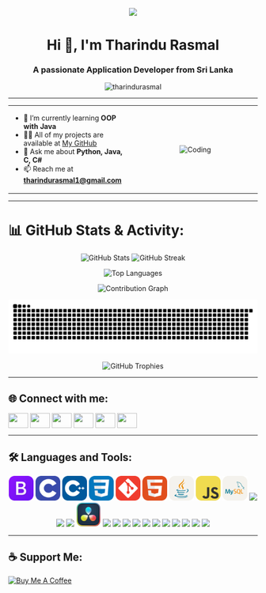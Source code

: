 <p align="center">
  <img src="https://github.com/7oSkaaa/7oSkaaa/blob/main/Images/about_me.gif?raw=true" width="100px">
</p>

<h1 align="center">Hi 👋, I'm Tharindu Rasmal</h1>
<h3 align="center">A passionate Application Developer from Sri Lanka</h3>

<p align="center">
  <img src="https://komarev.com/ghpvc/?username=tharindurasmal&label=Profile%20views&color=0e75b6&style=flat" alt="tharindurasmal" />
</p>

---

<table align="center">
<tr border="none">
<td width="50%" align="left">

- 🌱 I’m currently learning **OOP with Java**  
- 👨‍💻 All of my projects are available at [My GitHub](https://github.com/tharindurasmal)  
- 💬 Ask me about **Python, Java, C, C#**  
- 📫 Reach me at **tharindurasmal1@gmail.com**

</td>
<td width="50%" align="center">

  <img align="center" alt="Coding" width="450" src="https://repository-images.githubusercontent.com/588181932/e36ec678-7984-4cdd-8e4c-a3932772ff8e">

</td>
</tr>
</table>

---

# 📊 GitHub Stats & Activity:

<p align="center">
  <img src="https://github-readme-stats.vercel.app/api?username=tharindurasmal&show_icons=true&theme=radical&hide_border=true" alt="GitHub Stats" height="170"/>
  <img src="https://github-readme-streak-stats.herokuapp.com?user=tharindurasmal&theme=radical&hide_border=true" alt="GitHub Streak" height="170"/>
</p>

<p align="center">
  <img src="https://github-readme-stats.vercel.app/api/top-langs/?username=tharindurasmal&theme=radical&hide_border=true&layout=compact" alt="Top Languages" height="165"/>
</p>

<p align="center">
  <img src="https://github-readme-activity-graph.vercel.app/graph?username=tharindurasmal&theme=react-dark&hide_border=true&area=true" alt="Contribution Graph"/>
</p>

<p align="center">
  <img src="https://github.com/tharindurasmal/tharindurasmal/blob/output/github-contribution-grid-snake.svg" alt="Snake Animation"/>
</p>

<p align="center">
  <img src="https://github-profile-trophy.vercel.app/?username=tharindurasmal&theme=radical&no-frame=true&no-bg=true&margin-w=5&row=1" alt="GitHub Trophies"/>
</p>

---

## 🌐 Connect with me:
<p align="left">
<a href="https://twitter.com/tharindurasmal" target="blank"><img align="center" src="https://raw.githubusercontent.com/rahuldkjain/github-profile-readme-generator/master/src/images/icons/Social/twitter.svg" height="30" width="40" /></a>
<a href="https://www.linkedin.com/in/tharindu-rasmal-8a1051266/" target="blank"><img align="center" src="https://raw.githubusercontent.com/rahuldkjain/github-profile-readme-generator/master/src/images/icons/Social/linked-in-alt.svg" height="30" width="40" /></a>
<a href="https://www.instagram.com/tharindu_rashmal/" target="blank"><img align="center" src="https://raw.githubusercontent.com/rahuldkjain/github-profile-readme-generator/master/src/images/icons/Social/instagram.svg" height="30" width="40" /></a>
<a href="https://www.youtube.com/channel/UCpCroiZ53msROt0du4tZNEG" target="blank"><img align="center" src="https://raw.githubusercontent.com/rahuldkjain/github-profile-readme-generator/master/src/images/icons/Social/youtube.svg" height="30" width="40" /></a>
<a href="https://www.hackerrank.com/tharindurasmal1" target="blank"><img align="center" src="https://raw.githubusercontent.com/rahuldkjain/github-profile-readme-generator/master/src/images/icons/Social/hackerrank.svg" height="30" width="40" /></a>
<a href="https://discord.gg/mXFDURHA" target="blank"><img align="center" src="https://raw.githubusercontent.com/rahuldkjain/github-profile-readme-generator/master/src/images/icons/Social/discord.svg" height="30" width="40" /></a>
</p>

---

## 🛠️ Languages and Tools:
<p align="center">
  <a href="https://getbootstrap.com" target="_blank"><img src="https://github.com/tandpfun/skill-icons/blob/main/icons/Bootstrap.svg" width="50"/></a>
  <a href="https://www.cprogramming.com/" target="_blank"><img src="https://github.com/tandpfun/skill-icons/blob/main/icons/C.svg" width="50"/></a>
  <a href="https://www.w3schools.com/cpp/" target="_blank"><img src="https://github.com/tandpfun/skill-icons/blob/main/icons/CPP.svg" width="50"/></a>
  <a href="https://www.w3schools.com/css/" target="_blank"><img src="https://github.com/tandpfun/skill-icons/blob/main/icons/CSS.svg" width="50"/></a>
  <a href="https://git-scm.com/" target="_blank"><img src="https://github.com/tandpfun/skill-icons/blob/main/icons/Git.svg" width="50"/></a>
  <a href="https://www.w3.org/html/" target="_blank"><img src="https://github.com/tandpfun/skill-icons/blob/main/icons/HTML.svg" width="50"/></a>
  <a href="https://www.java.com" target="_blank"><img src="https://github.com/tandpfun/skill-icons/blob/main/icons/Java-Light.svg" width="50"/></a>
  <a href="https://developer.mozilla.org/en-US/docs/Web/JavaScript" target="_blank"><img src="https://github.com/tandpfun/skill-icons/blob/main/icons/JavaScript.svg" width="50"/></a>
  <a href="https://www.mysql.com/" target="_blank"><img src="https://github.com/tandpfun/skill-icons/blob/main/icons/MySQL-Light.svg" width="50"/></a>
  <a href="https://www.photoshop.com/" target="_blank"><img src="https://github.com/Scar1109/skill-icons/blob/Scar1109/icons/Photoshop.svg" width="50"/></a>
  <a href="https://www.php.net" target="_blank"><img src="https://github.com/Scar1109/skill-icons/blob/Scar1109/icons/PHP-Light.svg" width="50"/></a>
  <a href="https://tailwindcss.com/" target="_blank"><img src="https://github.com/Scar1109/skill-icons/blob/Scar1109/icons/TailwindCSS-Light.svg" width="50"/></a>
  <a href="https://www.blackmagicdesign.com/products/davinciresolve" target="_blank"><img src="https://github.com/Scar1109/skill-icons/blob/Scar1109/icons/DavinchiResolve.svg" width="50"/></a>
  <a href="https://developer.android.com" target="_blank"><img src="https://github.com/Scar1109/skill-icons/blob/main/icons/AndroidStudio-Light.svg" width="50"/></a>
  <a href="https://www.figma.com/" target="_blank"><img src="https://github.com/Scar1109/skill-icons/blob/main/icons/Figma-Light.svg" width="50"/></a>
  <a href="https://kotlinlang.org" target="_blank"><img src="https://github.com/Scar1109/skill-icons/blob/main/icons/Kotlin-Light.svg" width="50"/></a>
  <a href="https://www.linux.org/" target="_blank"><img src="https://github.com/Scar1109/skill-icons/blob/main/icons/Linux-Light.svg" width="50"/></a>
  <a href="https://www.mongodb.com/" target="_blank"><img src="https://github.com/Scar1109/skill-icons/blob/main/icons/MongoDB.svg" width="50"/></a>
  <a href="https://nodejs.org" target="_blank"><img src="https://github.com/Scar1109/skill-icons/blob/main/icons/NodeJS-Light.svg" width="50"/></a>
  <a href="https://postman.com" target="_blank"><img src="https://github.com/Scar1109/skill-icons/blob/main/icons/Postman.svg" width="50"/></a>
  <a href="https://reactjs.org/" target="_blank"><img src="https://github.com/Scar1109/skill-icons/blob/main/icons/React-Light.svg" width="50"/></a>
  <a href="https://expressjs.com" target="_blank"><img src="https://github.com/Scar1109/skill-icons/blob/main/icons/ExpressJS-Light.svg" width="50"/></a>
  <a href="https://www.python.org" target="_blank"><img src="https://github.com/Scar1109/skill-icons/blob/main/icons/Python-Light.svg" width="50"/></a>
  <a href="https://www.typescriptlang.org/" target="_blank"><img src="https://github.com/Scar1109/skill-icons/blob/main/icons/TypeScript.svg" width="50"/></a>
</p>

---

## ☕ Support Me:
<p>
  <a href="https://www.buymeacoffee.com/tharinduraw">
    <img src="https://cdn.buymeacoffee.com/buttons/v2/default-yellow.png" height="50" width="210" alt="Buy Me A Coffee" />
  </a>
</p>
